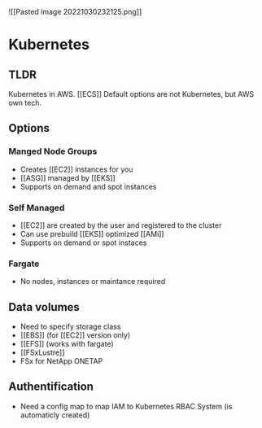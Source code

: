 ![[Pasted image 20221030232125.png]]
# Kubernetes

## TLDR
Kubernetes in AWS. [[ECS]] Default options are not Kubernetes, but AWS own tech.

## Options

### Manged Node Groups
- Creates [[EC2]] instances for you
- [[ASG]] managed by [[EKS]]
- Supports on demand and spot instances

### Self Managed
- [[EC2]] are created by the user and registered to the cluster
- Can use prebuild [[EKS]] optimized [[AMi]]
- Supports on demand or spot instaces

### Fargate
- No nodes, instances or maintance required

## Data volumes
- Need to specify storage class
- [[EBS]] (for [[EC2]] version only)
- [[EFS]] (works with fargate)
- [[FSxLustre]]
- FSx for NetApp ONETAP

## Authentification
- Need a config map to map IAM to Kubernetes RBAC System (is automaticly created)